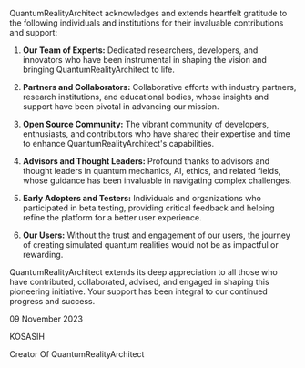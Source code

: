 QuantumRealityArchitect acknowledges and extends heartfelt gratitude to the following individuals and institutions for their invaluable contributions and support:

1. **Our Team of Experts:** Dedicated researchers, developers, and innovators who have been instrumental in shaping the vision and bringing QuantumRealityArchitect to life.

2. **Partners and Collaborators:** Collaborative efforts with industry partners, research institutions, and educational bodies, whose insights and support have been pivotal in advancing our mission.

3. **Open Source Community:** The vibrant community of developers, enthusiasts, and contributors who have shared their expertise and time to enhance QuantumRealityArchitect's capabilities.

4. **Advisors and Thought Leaders:** Profound thanks to advisors and thought leaders in quantum mechanics, AI, ethics, and related fields, whose guidance has been invaluable in navigating complex challenges.

5. **Early Adopters and Testers:** Individuals and organizations who participated in beta testing, providing critical feedback and helping refine the platform for a better user experience.

6. **Our Users:** Without the trust and engagement of our users, the journey of creating simulated quantum realities would not be as impactful or rewarding.

QuantumRealityArchitect extends its deep appreciation to all those who have contributed, collaborated, advised, and engaged in shaping this pioneering initiative. Your support has been integral to our continued progress and success.

09 November 2023 

KOSASIH 

Creator Of QuantumRealityArchitect
